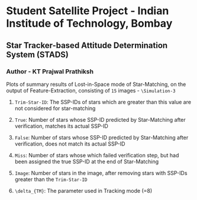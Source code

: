 # Student Satellite Project - Indian Institude of Technology, Bombay

## Star Tracker-based Attitude Determination System (STADS)

### Author - KT Prajwal Prathiksh

Plots of summary results of Lost-in-Space mode of Star-Matching, on the output of Feature-Extraction, consisting of `15` images - `\Simulation-3`

1. `Trim-Star-ID`: The SSP-IDs of stars which are greater than this value are not considered for star-matching

1. `True`: Number of stars whose SSP-ID predicted by Star-Matching after verification, matches its actual SSP-ID

1. `False`: Number of stars whose SSP-ID predicted by Star-Matching after verification, does not match its actual SSP-ID

1. `Miss`: Number of stars whose which failed verification step, but had been assigned the true SSP-ID at the end of Star-Matching

1. `Image`: Number of stars in the image, after removing stars with SSP-IDs greater than the `Trim-Star-ID`

1. `\delta_{TM}`: The parameter used in Tracking mode (=8)